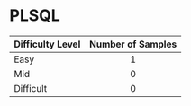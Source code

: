 # PLSQL

|	Difficulty Level	|	Number of Samples	|
|	----------------	|	:----------------:	|
|	Easy				|	1					|
|	Mid					|	0					|
|	Difficult			|	0					|
